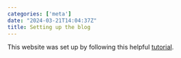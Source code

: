 ```yaml
---
categories: ['meta']
date: "2024-03-21T14:04:37Z"
title: Setting up the blog
---
```


This website was set up by following this helpful [tutorial](https://chadbaldwin.net/2021/03/14/how-to-build-a-sql-blog.html).